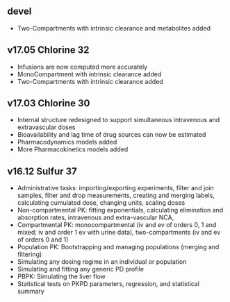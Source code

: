 ## devel
- Two-Compartments with intrinsic clearance and metabolites added

## v17.05 Chlorine 32

- Infusions are now computed more accurately
- MonoCompartment with intrinsic clearance added
- Two-Compartments with intrinsic clearance added

## v17.03 Chlorine 30

- Internal structure redesigned to support simultaneous intravenous and extravascular doses
- Bioavailability and lag time of drug sources can now be estimated
- Pharmacodynamics models added
- More Pharmacokinetics models added

## v16.12 Sulfur 37

- Administrative tasks: importing/exporting experiments, filter and join samples, filter and drop measurements, creating and merging labels, calculating cumulated dose, changing units, scaling doses
- Non-compartmental PK: fitting exponentials, calculating elimination and absorption rates, intravenous and extra-vascular NCA,
- Compartmental PK: monocompartmental (iv and ev of orders 0, 1 and mixed; iv and order 1 ev with urine data), two-compartments (iv and ev of orders 0 and 1)
- Population PK: Bootstrapping and managing populations (merging and filtering)
- Simulating any dosing regime in an individual or population
- Simulating and fitting any generic PD profile
- PBPK: Simulating the liver flow
- Statistical tests on PKPD parameters, regression, and statistical summary
